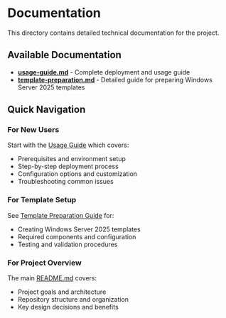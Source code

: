 # Documentation

This directory contains detailed technical documentation for the project.

## Available Documentation

- **[usage-guide.md](usage-guide.md)** - Complete deployment and usage guide
- **[template-preparation.md](template-preparation.md)** - Detailed guide for preparing Windows Server 2025 templates

## Quick Navigation

### For New Users

Start with the [Usage Guide](usage-guide.md) which covers:

- Prerequisites and environment setup
- Step-by-step deployment process
- Configuration options and customization
- Troubleshooting common issues

### For Template Setup

See [Template Preparation Guide](template-preparation.md) for:

- Creating Windows Server 2025 templates
- Required components and configuration
- Testing and validation procedures

### For Project Overview

The main [README.md](../README.md) covers:

- Project goals and architecture
- Repository structure and organization
- Key design decisions and benefits
